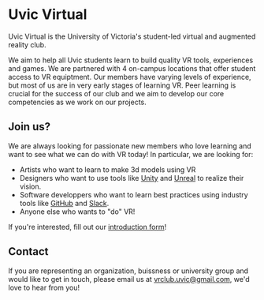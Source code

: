 # Uvic Virtual

Uvic Virtual is the University of Victoria's student-led virtual and augmented reality club.

We aim to help all Uvic students learn to build quality VR tools, experiences and games. We are partnered with 4 on-campus locations that offer student access to VR equiptment. Our members have varying levels of experience, but most of us are in very early stages of learning VR. Peer learning is crucial for the success of our club and we aim to develop our core competencies as we work on our projects.

## Join us?

We are always looking for passionate new members who love learning and want to see what we can do with VR today! In particular, we are looking for:
* Artists who want to learn to make 3d models using VR
* Designers who want to use tools like [Unity](https://unity3d.com/unity) and [Unreal](https://www.unrealengine.com/en-US/what-is-unreal-engine-4) to realize their vision.
* Software developpers who want to learn best practices using industry tools like [GitHub](https://guides.github.com/activities/hello-world/) and [Slack](https://get.slack.help/hc/en-us/articles/115004071768-What-is-Slack-).
* Anyone else who wants to "do" VR!

If you're interested, fill out our [introduction form](TODO:make-this-a-thing)!

## Contact

If you are representing an organization, buissness or university group and would like to get in touch, please email us at [vrclub.uvic@gmail.com](mailto:vrclub.uvic@gmail.com), we'd love to hear from you!
